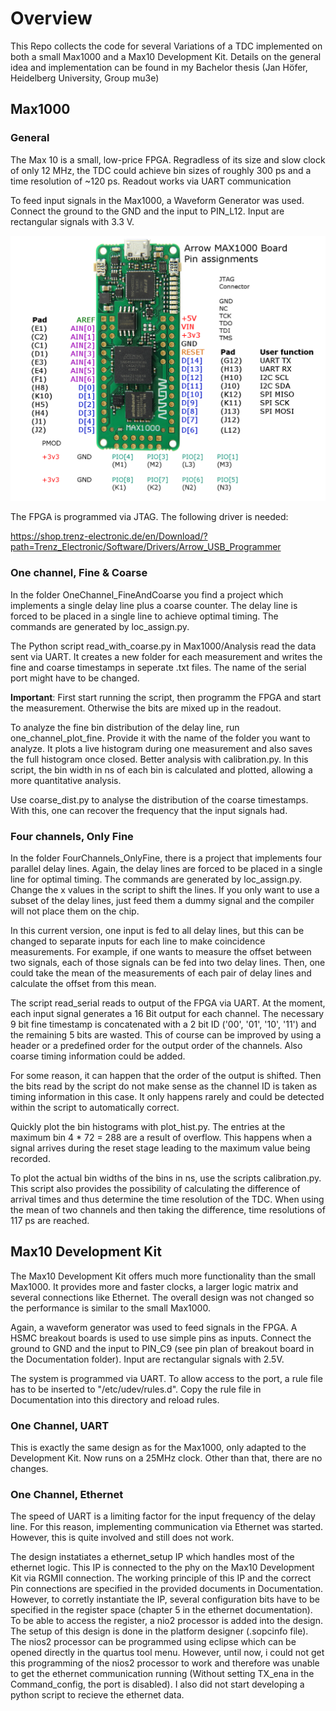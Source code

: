 # Overview 
This Repo collects the code for several Variations of a TDC implemented on both a small Max1000 and a Max10 Development Kit.
Details on the general idea and implementation can be found in my Bachelor thesis (Jan Höfer, Heidelberg University, Group mu3e)

## Max1000

### General
The Max 10 is a small, low-price FPGA. Regradless of its size and slow clock of only 12 MHz, the TDC could achieve bin sizes of roughly 300 ps and a time resolution of ~120 ps. Readout works via UART communication

To feed input signals in the Max1000, a Waveform Generator was used. Connect the ground to the GND and the input to PIN_L12. Input are rectangular signals with 3.3 V. 

![My Local Image](Max1000/Documentation/max1000_pinout.png)

The FPGA is programmed via JTAG. The following driver is needed: 

https://shop.trenz-electronic.de/en/Download/?path=Trenz_Electronic/Software/Drivers/Arrow_USB_Programmer


### One channel, Fine & Coarse
In the folder OneChannel_FineAndCoarse you find a project which implements a single delay line plus a coarse counter. The
delay line is forced to be placed in a single line to achieve optimal timing. The commands are generated by loc_assign.py. 

The Python script read_with_coarse.py in Max1000/Analysis read the data sent via UART. It creates a new folder for each measurement
and writes the fine and coarse timestamps in seperate .txt files. The name of the serial port might have to be changed.

__Important__: First start running the script, then programm the FPGA and start the measurement. Otherwise the bits are mixed up in the readout.

To analyze the fine bin distribution of the delay line, run one_channel_plot_fine. Provide it with the name of the folder you want to analyze. It plots a live histogram during one measurement and also saves the full histogram once closed.
Better analysis with calibration.py. In this script, the bin width in ns of each bin is calculated and plotted, allowing a more quantitative analysis.

Use coarse_dist.py to analyse the distribution of the coarse timestamps. With this, one can recover the frequency that the input signals had. 


### Four channels, Only Fine
In the folder FourChannels_OnlyFine, there is a project that implements four parallel delay lines. Again, the delay lines are forced to be placed in a single line for optimal timing. The commands are generated by loc_assign.py. Change the x values in the script to shift the lines. If you only want to use a subset of the delay lines, just feed them a dummy signal and the compiler will not place them on the chip.

In this current version, one input is fed to all delay lines, but this can be changed to separate inputs for each line to make coincidence measurements. For example, if one wants to measure the offset between two signals, each of those signals can be fed into two delay lines. Then, one could take the mean of the measurements of each pair of delay lines and calculate the offset from this mean. 

The script read_serial reads to output of the FPGA via UART. At the moment, each input signal generates a 16 Bit output for each channel. The necessary 9 bit fine timestamp is concatenated with a 2 bit ID ('00', '01', '10', '11') and the remaining 5 bits are wasted. This of course can be improved by using a header or a predefined order for the output order of the channels. Also coarse timing information could be added. 

For some reason, it can happen that the order of the output is shifted. Then the bits read by the script do not make sense as the channel ID is taken as timing information in this case. It only happens rarely and could be detected within the script to automatically correct.

Quickly plot the bin histograms with plot_hist.py. The entries at the maximum bin 4 * 72 = 288 are a result of overflow. This happens when a signal arrives during the reset stage leading to the maximum value being recorded.

To plot the actual bin widths of the bins in ns, use the scripts calibration.py. This script also provides the possibility of calculating the difference of arrival times and thus determine the time resolution of the TDC. When using the mean of two channels and then taking the difference, time resolutions of 117 ps are reached.



## Max10 Development Kit
The Max10 Development Kit offers much more functionality than the small Max1000. It provides more and faster clocks, a larger logic matrix and several connections like Ethernet. 
The overall design was not changed so the performance is similar to the small Max1000. 

Again, a waveform generator was used to feed signals in the FPGA. A HSMC breakout boards is used to use simple pins as inputs. Connect the ground to GND and the input to PIN_C9 (see pin plan of breakout board in the Documentation folder). Input are rectangular signals with 2.5V.

The system is programmed via UART. To allow access to the port, a rule file has to be inserted to "/etc/udev/rules.d". Copy the rule file in Documentation into this directory and reload rules. 


### One Channel, UART
This is exactly the same design as for the Max1000, only adapted to the Development Kit. Now runs on a 25MHz clock. Other than that, there are no changes.


### One Channel, Ethernet
The speed of UART is a limiting factor for the input frequency of the delay line. For this reason, implementing communication via Ethernet was started. 
However, this is quite involved and still does not work. 

The design instatiates a ethernet_setup IP which handles most of the ethernet logic. This IP is connected to the phy on the Max10 Development Kit via RGMII connection. The working principle of this IP and the correct Pin connections are specified in the provided documents in Documentation. However, to corretly instantiate the IP, several configuration bits have to be specified in the register space (chapter 5 in the ethernet documentation). To be able to access the register, a nio2 processor is added into the design. The setup of this design is done in the platform designer (.sopcinfo file). The nios2 processor can be programmed using eclipse which can be opened directly in the quartus tool menu. However, until now, i could not get this programming of the nios2 processor to work and therefore was unable to get the ethernet communication running (Without setting TX_ena in the Command_config, the port is disabled). I also did not start developing a python script to recieve the ethernet data.